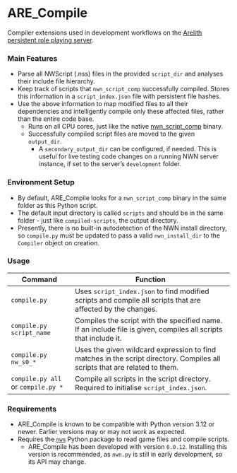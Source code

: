 # ARE_Compile
Compiler extensions used in development workflows on the [Arelith persistent role playing server](https://nwnarelith.com).

### Main Features
- Parse all NWScript (.nss) files in the provided `script_dir` and analyses their include file hierarchy.
- Keep track of scripts that `nwn_script_comp` successfully compiled. Stores this information in a `script_index.json` file with persistent file hashes.
- Use the above information to map modified files to all their dependencies and intelligently compile only these affected files, rather than the entire code base.
  - Runs on all CPU cores, just like the native [nwn_script_comp](https://github.com/niv/neverwinter.nim) binary.
  - Successfully compiled script files are moved to the given `output_dir`.
    - A `secondary_output_dir` can be configured, if needed. This is useful for live testing code changes on a running NWN server instance, if set to the server’s `development` folder.

### Environment Setup
- By default, ARE_Compile looks for a `nwn_script_comp` binary in the same folder as this Python script.
- The default input directory is called `scripts` and should be in the same folder - just like `compiled-scripts`, the output directory.
- Presently, there is no built-in autodetection of the NWN install directory, so `compile.py` must be updated to pass a valid `nwn_install_dir` to the `Compiler` object on creation.

### Usage
| Command                            | Function                                                                                                                   |
| ---------------------------------- | -------------------------------------------------------------------------------------------------------------------------- |
| `compile.py`                       | Uses `script_index.json` to find modified scripts and compile all scripts that are affected by the changes.                |
| `compile.py script_name`           | Compiles the script with the specified name. If an include file is given, compiles all scripts that include it.            |
| `compile.py nw_s0_*`               | Uses the given wildcard expression to find matches in the script directory. Compiles all scripts that are related to them. |
| `compile.py all` or `compile.py *` | Compile all scripts in the script directory. Required to initialise `script_index.json`.                                   |

### Requirements
- ARE_Compile is known to be compatible with Python version 3.12 or newer. Earlier versions may or may not work as expected.
- Requires the [`nwn`](https://pypi.org/project/nwn/) Python package to read game files and compile scripts.
  - ARE_Compile has been developed with version `0.0.12`. Installing this version is recommended, as `nwn.py` is still in early development, so its API may change.

